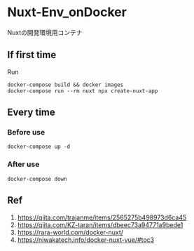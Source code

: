 # Nuxt-Env_onDocker
Nuxtの開発環境用コンテナ

## If first time
Run
```
docker-compose build && docker images
docker-compose run --rm nuxt npx create-nuxt-app
```

## Every time
### Before use
```
docker-compose up -d
```

### After use
```
docker-compose down
```
## Ref
1. https://qiita.com/trajanme/items/2565275b498973d6ca45
1. https://qiita.com/KZ-taran/items/dbeec73a94771a9bede1
1. https://rara-world.com/docker-nuxt/
1. https://niwakatech.info/docker-nuxt-vue/#toc3
